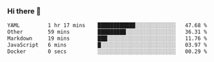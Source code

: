### Hi there 👋

<!--
**urzz/urzz** is a ✨ _special_ ✨ repository because its `README.md` (this file) appears on your GitHub profile.

Here are some ideas to get you started:

- 🔭 I’m currently working on ...
- 🌱 I’m currently learning ...
- 👯 I’m looking to collaborate on ...
- 🤔 I’m looking for help with ...
- 💬 Ask me about ...
- 📫 How to reach me: ...
- 😄 Pronouns: ...
- ⚡ Fun fact: ...
-->

<!--START_SECTION:waka-->

```txt
YAML         1 hr 17 mins    ████████████░░░░░░░░░░░░░   47.68 %
Other        59 mins         █████████░░░░░░░░░░░░░░░░   36.31 %
Markdown     19 mins         ███░░░░░░░░░░░░░░░░░░░░░░   11.76 %
JavaScript   6 mins          █░░░░░░░░░░░░░░░░░░░░░░░░   03.97 %
Docker       0 secs          ░░░░░░░░░░░░░░░░░░░░░░░░░   00.29 %
```

<!--END_SECTION:waka-->
